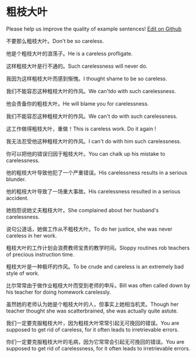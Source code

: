 # 粗枝大叶

Please help us improve the quality of example sentences! [Edit on Github](https://github.com/jiyushe/jiyu-example-sentence-source/blob/main/chinese/cuzhidaye.md)

<p><span class="chinese">不要那么粗枝大叶。</span><span class="english">Don't be so careless.</span></p>

<p><span class="chinese">他是个粗枝大叶的浪荡子。</span><span class="english">He is a careless profligate.</span></p>

<p><span class="chinese">这样粗枝大叶是行不通的。</span><span class="english">Such carelessness will never do.</span></p>

<p><span class="chinese">我因为这样粗枝大叶而感到惭愧。</span><span class="english">I thought shame to be so careless.</span></p>

<p><span class="chinese">我们不能容忍这种粗枝大叶的作风。</span><span class="english">We can'tdo with such carelessness.</span></p>

<p><span class="chinese">他会责备你的粗枝大叶。</span><span class="english">He will blame you for carelessness.</span></p>

<p><span class="chinese">我们不能容忍这种粗枝大叶的作风。</span><span class="english">We can't do with such carelessness.</span></p>

<p><span class="chinese">这工作做得粗枝大叶，重做！</span><span class="english">This is careless work. Do it again !</span></p>

<p><span class="chinese">我无法忍受他这种粗枝大叶的作风。</span><span class="english">I can't do with him such carelessness.</span></p>

<p><span class="chinese">你可以把他的错误归因于粗枝大叶。</span><span class="english">You can chalk up his mistake to carelessness.</span></p>

<p><span class="chinese">他的粗枝大叶导致他犯了一个严重错误。</span><span class="english">His carelessness results in a serious blunder.</span></p>

<p><span class="chinese">他的粗枝大叶导致了一场重大事故。</span><span class="english">His carelessness resulted in a serious accident.</span></p>

<p><span class="chinese">她抱怨说她丈夫粗枝大叶。</span><span class="english">She complained about her husband's carelessness.</span></p>

<p><span class="chinese">说句公道话，她做工作从不粗枝大叶。</span><span class="english">To do her justice, she was never careless in her work.</span></p>

<p><span class="chinese">粗枝大叶的工作计划会浪费教师宝贵的教学时间。</span><span class="english">Sloppy routines rob teachers of precious instruction time.</span></p>

<p><span class="chinese">粗枝大叶是一种极坏的作风。</span><span class="english">To be crude and careless is an extremely bad style of work.</span></p>

<p><span class="chinese">比尔常常由于做作业粗枝大叶而受到老师的申斥。</span><span class="english">Bill was often called down by his teacher for doing homework carelessly.</span></p>

<p><span class="chinese">虽然她的老师认为她是个粗枝大叶的人，但事实上她相当机灵。</span><span class="english">Though her teacher thought she was scatterbrained, she was actually quite astute.</span></p>

<p><span class="chinese">我们一定要克服粗枝大叶，因为粗枝大叶常常引起无可挽回的错误。</span><span class="english">You are supposed to get rid of careless, for it often leads to irretrievable errors.</span></p>

<p><span class="chinese">你们一定要克服粗枝大叶的毛病，因为它常常会引起无可挽回的错误。</span><span class="english">You are supposed to get rid of carelessness, for it often leads to irretrievable errors.</span></p>

